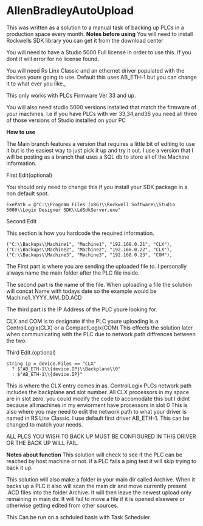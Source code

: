 # AllenBradleyAutoUpload

This was written as a solution to a manual task of backing up PLCs in a production space every month. 
****Notes before using****
You will need to install Rockwells SDK library you can get it from the download center 

You will need to have a Studio 5000 Full license in order to use this. If you dont it will error for no license found. 

You will need Rs Linx Classic and an ethernet driver populated with the devices youre going to use. Default this uses AB_ETH-1 but you can change it to what ever you like.,

This only works with PLCs Firmware Ver 33 and up. 

You will also need studio 5000 versions installed that match the firmware of your machines. I.e if you have PLCs with ver 33,34,and36 you need all three of those versions of Studio installed on your PC

****How to use****

The Main branch features a version that requires a little bit of editing to use it but is the easiest way to just pick it up and try it out.
I use a version that I will be posting as a branch that uses a SQL db to store all of the Machine information.

First Edit(optional) 

You should only need to change this if you install your SDK package in a non default spot. 
    
    ExePath = @"C:\\Program Files (x86)\\Rockwell Software\\Studio 5000\\Logix Designer SDK\\LdSdkServer.exe"

Second Edit

This section is how you hardcode the required information. 

    ("C:\\Backups\\Machine1", "Machine1", "192.168.0.21", "CLX"),
    ("C:\\Backups\\Machine2", "Machine2", "192.168.0.22", "CLX"),
    ("C:\\Backups\\Machine3", "Machine3", "192.168.0.23", "COM"),
    
  The First part is where you are sending the uploaded file to. I personally always name the main folder after the PLC file inside. 

  The second part is the name of the file. When uploading a file the solution will concat Name with todays date so the example would be Machine1_YYYY_MM_DD.ACD

  The third part is the IP Address of the PLC youre looking for. 

  CLX and COM is to designate if the PLC youre uploading is a ControlLogix(CLX) or a CompactLogix(COM) This effects the solution later when communicating with the PLC due to network path diffrences between the two.  


  Third Edit.(optional) 

    string ip = device.Files == "CLX"
      ? $"AB_ETH-1\\{device.IP}\\Backplane\\0"
      : $"AB_ETH-1\\{device.IP}"
    
This is where the CLX entry comes in as. ControlLogix PLCs network path includes the backplane and slot number. 
All CLX processors in my space are in slot zero. you could modify the code to accomodate this but I didnt because all machines in my enviorment have processors in slot 0 
This is also where you may need to edit the network path to what your driver is named in RS Linx Classic. I use default first driver AB_ETH-1. This can be changed to match your needs. 

ALL PLCS YOU WISH TO BACK UP MUST BE CONFIGURED IN THIS DRIVER OR THE BACK UP WILL FAIL. 


****Notes about function****
This solution will check to see if the PLC can be reached by host machine or not. if a PLC fails a ping test it will skip trying to back it up. 

This solution will also make a folder in your main dir called Archive. 
When it backs up a PLC it also will scan the main dir and move currently present .ACD files into the folder Archive. 
It will then leave the newest upload only remaining in main dir. 
It will fail to move a file if it is opened elsewere or otherwise getting edited from other sources. 

This Can be run on a schduled basis with Task Scheduler. 

